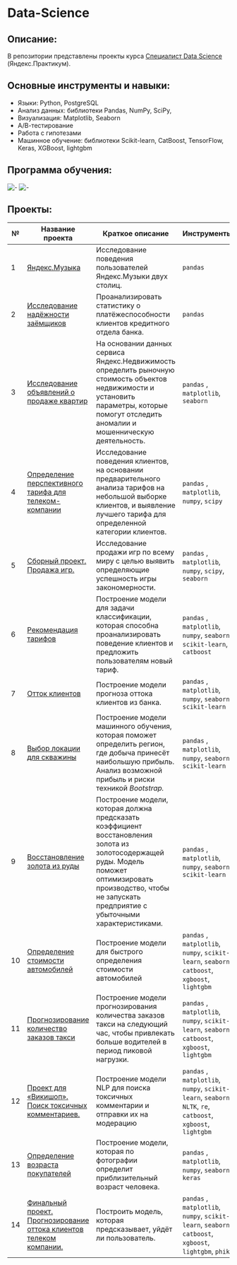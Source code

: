 # Data-Science

## Описание:
В репозитории представлены проекты курса [Специалист Data Science](https://practicum.yandex.ru/data-scientist/) (Яндекс.Практикум).

## Основные инструменты и навыки:
- Языки: Python, PostgreSQL
- Анализ данных: библиотеки Pandas, NumPy, SciPy, 
- Визуализация: Matplotlib, Seaborn
- А/В-тестирование
- Работа с гипотезами
- Машинное обучение: библиотеки Scikit-learn, CatBoost, TensorFlow, Keras, XGBoost, lightgbm

## Программа обучения:
![-](https://github.com/Amenoffus/Data-Science/blob/2e8ce661bf43a67a603144544b8f3b2771a6b0f2/Diplom-1.png)
![-](https://github.com/Amenoffus/Data-Science/blob/2e8ce661bf43a67a603144544b8f3b2771a6b0f2/Diplom-2.png)

## Проекты:

| № | Название проекта  | Краткое описание | Инструменты |
|--|--|--|--|
|1| [Яндекс.Музыка](https://github.com/Amenoffus/Data-Science/blob/main/1/%D0%AF%D0%BD%D0%B4%D0%B5%D0%BA%D1%81%20%D0%BC%D1%83%D0%B7%D1%8B%D0%BA%D0%B0.ipynb) | Исследование поведения пользователей Яндекс.Музыки двух столиц. | `pandas` |
|2| [Исследование надёжности заёмщиков]() | Проанализировать статистику о платёжеспособности клиентов кредитного отдела банка. | `pandas` |
|3| [Исследование объявлений о продаже квартир]() | На основании данных сервиса Яндекс.Недвижимость определить рыночную стоимость объектов недвижимости и установить параметры, которые помогут отследить аномалии и мошенническую деятельность. | `pandas` , `matplotlib`, `seaborn`|
|4| [Определение перспективного тарифа для телеком-компании]() | Исследование поведения клиентов, на основании предварительного анализа тарифов на небольшой выборке клиентов, и выявление лучшего тарифа для определенной категории клиентов. | `pandas` , `matplotlib`, `numpy`, `scipy`|
|5| [Сборный проект. Продажа игр.]() | Исследование продажи игр по всему миру с целью выявить определяющие успешность игры закономерности. | `pandas` , `matplotlib`, `numpy`, `scipy`, `seaborn`|
|6| [Рекомендация тарифов]() | Построение модели для задачи классификации, которая способна проанализировать поведение клиентов и предложить пользователям новый тариф. | `pandas` , `matplotlib`, `numpy`, `seaborn`, `scikit-learn`, `catboost`|
|7| [Отток клиентов]() | Построение модели прогноза оттока клиентов из банка. | `pandas` , `matplotlib`, `numpy`, `seaborn`, `scikit-learn`|
|8| [Выбор локации для скважины]() | Построение модели машинного обучения, которая поможет определить регион, где добыча принесёт наибольшую прибыль. Анализ возможной прибыль и риски техникой _Bootstrap._ | `pandas` , `matplotlib`, `numpy`, `seaborn`, `scikit-learn`|
|9| [Восстановление золота из руды]() | Построение модели, которая должна предсказать коэффициент восстановления золота из золотосодержащей руды. Модель поможет оптимизировать производство, чтобы не запускать предприятие с убыточными характеристиками. | `pandas` , `matplotlib`, `numpy`, `seaborn`, `scikit-learn`|
|10| [Определение стоимости автомобилей]() | Построение модели для быстрого определения стоимости автомобилей | `pandas` , `matplotlib`, `numpy`, `scikit-learn`, `seaborn`, `catboost`, `xgboost`, `lightgbm`|
|11| [Прогнозирование количество заказов такси]() | Построение модели прогнозирования количества заказов такси на следующий час, чтобы привлекать больше водителей в период пиковой нагрузки.| `pandas` , `matplotlib`, `numpy`, `scikit-learn`, `seaborn`, `catboost`, `xgboost`, `lightgbm`|
|12| [Проект для «Викишоп». Поиск токсичных комментариев.]() | Построение модели NLP для поиска токсичных комментарии и отправки их на модерацию| `pandas` , `matplotlib`, `numpy`, `scikit-learn`, `seaborn`, `NLTK`, `re`, `catboost`, `xgboost`, `lightgbm`|
|13| [Определение возраста покупателей]() |Построение модели, которая по фотографии определит приблизительный возраст человека. | `pandas` , `matplotlib`, `numpy`, `seaborn`, `keras`|
|14| [Финальный проект. Прогнозирование оттока клиентов телеком компании.](https://github.com/Amenoffus/Data-Science/tree/main/Final_project) |Построить модель, которая предсказывает, уйдёт ли пользователь. | `pandas` , `matplotlib`, `numpy`, `scikit-learn`, `seaborn`, `catboost`, `xgboost`, `lightgbm`, `phik`|
